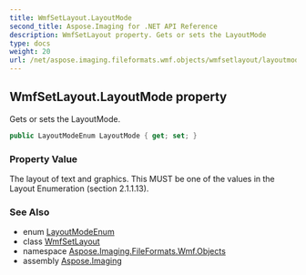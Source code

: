 ```yaml
---
title: WmfSetLayout.LayoutMode
second_title: Aspose.Imaging for .NET API Reference
description: WmfSetLayout property. Gets or sets the LayoutMode
type: docs
weight: 20
url: /net/aspose.imaging.fileformats.wmf.objects/wmfsetlayout/layoutmode/
---
```

## WmfSetLayout.LayoutMode property

Gets or sets the LayoutMode.

```csharp
public LayoutModeEnum LayoutMode { get; set; }
```

### Property Value

The layout of text and graphics. This MUST be one of the values in the Layout Enumeration (section 2.1.1.13).

### See Also

* enum [LayoutModeEnum](../../../aspose.imaging.fileformats.emf.emf.records/emfsetlayout.layoutmodeenum/)
* class [WmfSetLayout](../)
* namespace [Aspose.Imaging.FileFormats.Wmf.Objects](../../wmfsetlayout/)
* assembly [Aspose.Imaging](../../../)


